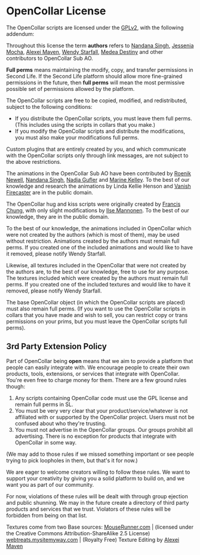 # OpenCollar License

The OpenCollar scripts are licensed under the [GPLv2](http://www.gnu.org/licenses/gpl-2.0.txt), with the following addendum:

Throughout this license the term **authors** refers to [Nandana Singh](http://my.secondlife.com/nandana.singh), [Jessenia Mocha](http://my.secondlife.com/jessenia.mocha), [Alexei Maven](http://my.secondlife.com/alexei.maven), [Wendy Starfall](http://my.secondlife.com/wendy.starfall), [Medea Destiny](http://my.secondlife.com/medea.destiny) and other contributors to OpenCollar Sub AO.

**Full perms** means maintaining the modify, copy, and transfer permissions in Second Life. If the Second Life platform should allow more fine-grained permissions in the future, then **full perms** will mean the most permissive possible set of permissions allowed by the platform.

The OpenCollar scripts are free to be copied, modified, and redistributed, subject to the following conditions:

* If you distribute the OpenCollar scripts, you must leave them full perms. (This includes using the scripts in collars that you make.)
* If you modify the OpenCollar scripts and distribute the modifications, you must also make your modifications full perms.

Custom plugins that are entirely created by you, and which communicate with the OpenCollar scripts only through link messages, are not subject to the above restrictions.

The animations in the OpenCollar Sub AO have been contributed by [Roenik Newell](http://my.secondlife.com/roenik.newell), [Nandana Singh](http://my.secondlife.com/nandana.singh), [Nadja Gufler](http://my.secondlife.com/nadja.gufler) and [Marine Kelley](http://my.secondlife.com/marine.kelley). To the best of our knowledge and research the animations by Linda Kellie Henson and [Vanish Firecaster](http://my.secondlife.com/vanish.firecaster) are in the public domain.

The OpenCollar hug and kiss scripts were originally created by [Francis Chung](http://my.secondlife.com/francis.chung), with only slight modifications by [Ilse Mannonen](http://my.secondlife.com/ilse.mannonen). To the best of our knowledge, they are in the public domain.

To the best of our knowledge, the animations included in OpenCollar which were not created by the authors (which is most of them), may be used without restriction. Animations created by the authors must remain full perms. If you created one of the included animations and would like to have it removed, please notify Wendy Starfall.

Likewise, all textures included in the OpenCollar that were not created by the authors are, to the best of our knowledge, free to use for any purpose. The textures included which were created by the authors must remain full perms. If you created one of the included textures and would like to have it removed, please notify Wendy Starfall.

The base OpenCollar object (in which the OpenCollar scripts are placed) must also remain full perms. (If you want to use the OpenCollar scripts in collars that you have made and wish to sell, you can restrict copy or trans permissions on your prims, but you must leave the OpenCollar scripts full perms).

## 3rd Party Extension Policy

Part of OpenCollar being **open** means that we aim to provide a platform that people can easily integrate with. We encourage people to create their own products, tools, extensions, or services that integrate with OpenCollar. You're even free to charge money for them. There are a few ground rules though:

1. Any scripts containing OpenCollar code must use the GPL license and remain full perms in SL.
2. You must be very very clear that your product/service/whatever is not affiliated with or supported by the OpenCollar project. Users must not be confused about who they're trusting.
3. You must not advertise in the OpenCollar groups. Our groups prohibit all advertising. There is no exception for products that integrate with OpenCollar in some way.

(We may add to those rules if we missed something important or see people trying to pick loopholes in them, but that's it for now.)

We are eager to welcome creators willing to follow these rules. We want to support your creativity by giving you a solid platform to build on, and we want you as part of our community.

For now, violations of these rules will be dealt with through group ejection and public shunning. We may in the future create a directory of third party products and services that we trust. Violators of these rules will be forbidden from being on that list.

Textures come from two Base sources:
[MouseRunner.com](MouseRunner.com) |  (licensed under the Creative Commons Attribution-ShareAlike 2.5 License)
[webtreats.mysitemyway.com](webtreats.mysitemyway.com) | (Royalty Free)
Texture Editing by [Alexei Maven](http://my.secondlife.com/alexei.maven)
